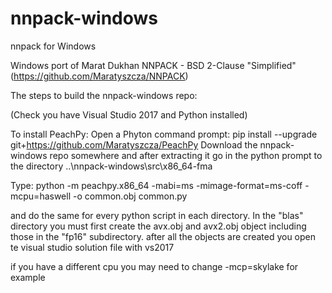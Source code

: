 # nnpack-windows
nnpack for Windows

Windows port of Marat Dukhan NNPACK - BSD 2-Clause "Simplified" (https://github.com/Maratyszcza/NNPACK)

The steps to build the nnpack-windows repo:

(Check you have Visual Studio 2017 and Python installed)

To install PeachPy:
Open a Phyton command prompt:
pip install --upgrade git+https://github.com/Maratyszcza/PeachPy
Download the nnpack-windows repo somewhere and after extracting it 
go in the python prompt to the directory ..\nnpack-windows\src\x86_64-fma

Type: python -m peachpy.x86_64 -mabi=ms -mimage-format=ms-coff -mcpu=haswell -o common.obj common.py

and do the same for every python script in each directory. In the "blas" directory you must first create the avx.obj and avx2.obj object including those in the "fp16" subdirectory.
after all the objects are created you open te visual studio solution file with vs2017

if you have a different cpu you may need to change -mcp=skylake for example
